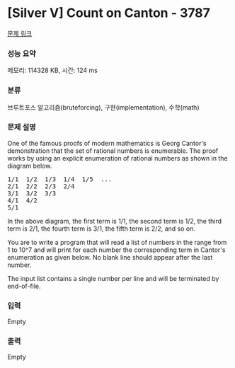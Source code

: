 # [Silver V] Count on Canton - 3787 

[문제 링크](https://www.acmicpc.net/problem/3787) 

### 성능 요약

메모리: 114328 KB, 시간: 124 ms

### 분류

브루트포스 알고리즘(bruteforcing), 구현(implementation), 수학(math)

### 문제 설명

<p>One of the famous proofs of modern mathematics is Georg Cantor's demonstration that the set of rational numbers is enumerable. The proof works by using an explicit enumeration of rational numbers as shown in the diagram below.</p>

<pre>1/1  1/2  1/3  1/4  1/5  ...
2/1  2/2  2/3  2/4
3/1  3/2  3/3
4/1  4/2
5/1
</pre>

<p>In the above diagram, the first term is 1/1, the second term is 1/2, the third term is 2/1, the fourth term is 3/1, the fifth term is 2/2, and so on.</p>

<p>You are to write a program that will read a list of numbers in the range from 1 to 10^7 and will print for each number the corresponding term in Cantor's enumeration as given below. No blank line should appear after the last number.</p>

<p>The input list contains a single number per line and will be terminated by end-of-file.</p>

### 입력 

 Empty

### 출력 

 Empty

